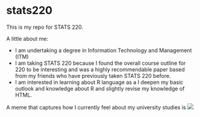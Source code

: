 # stats220

This is my repo for STATS 220. 

A little about me:

- I am undertaking a degree in Information Technology and Management (ITM)
- I am taking STATS 220 because I found the overall course outline for 220 to be interesting and was a highly recommendable paper based from my friends who have previously taken STATS 220 before. 
- I am interested in learning about R language as a I deepen my basic outlook and knowledge about R and slightly revise my knowledge of HTML.

A meme that captures how I currently feel about my university studies is ![](https://c.tenor.com/8druEACXtX8AAAAd/tenor.gif)

